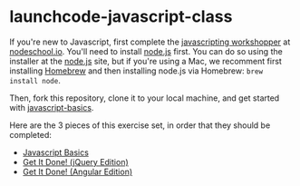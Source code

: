 # launchcode-javascript-class
If you're new to Javascript, first complete the [javascripting workshopper](http://nodeschool.io/#workshoppers) at [nodeschool.io](http://nodeschool.io/). You'll need to install [node.js](https://nodejs.org) first. You can do so using the installer at the [node.js](https://nodejs.org) site, but if you're using a Mac, we recomment first installing [Homebrew](http://brew.sh) and then installing node.js via Homebrew: `brew install node`.

Then, fork this repository, clone it to your local machine, and get started with [javascript-basics](https://github.com/chrisbay/launchcode-javascript-class/tree/master/javascript-basics).

Here are the 3 pieces of this exercise set, in order that they should be completed:
* [Javascript Basics](https://github.com/chrisbay/launchcode-javascript-class/tree/master/javascript-basics)
* [Get It Done! (jQuery Edition)](https://github.com/chrisbay/launchcode-javascript-class/tree/master/getitdone-jquery)
* [Get It Done! (Angular Edition)](https://github.com/chrisbay/launchcode-javascript-class/tree/master/getitdone-angular)
